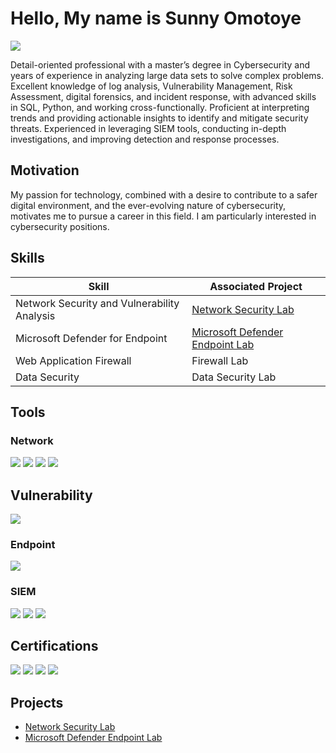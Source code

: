 # Hello, My name is Sunny Omotoye
<a href="https://www.linkedin.com/in/sunny-omotoye-01965818a/"><img src="https://img.shields.io/badge/-LinkedIn-0072b1?&style=for-the-badge&logo=linkedin&logoColor=white" /></a>

Detail-oriented professional with a master’s degree in Cybersecurity and years of experience in analyzing large data sets to solve complex problems. Excellent knowledge of log analysis, Vulnerability Management, Risk Assessment, digital forensics, and incident response, with advanced skills in SQL, Python, and working cross-functionally. Proficient at interpreting trends and providing actionable insights to identify and mitigate security threats. Experienced in leveraging SIEM tools, conducting in-depth investigations, and improving detection and response processes.

## Motivation

My passion for technology, combined with a desire to contribute to a safer digital environment, and the ever-evolving nature of cybersecurity, motivates me to pursue a career in this field. I am particularly interested in cybersecurity positions.

## Skills

| Skill                                         | Associated Project         |
|-----------------------------------------------|----------------------------|
| Network Security and Vulnerability Analysis   | <a href="https://github.com/SunnyJose/Network-Security-Test/tree/main">Network Security Lab</a>|
| Microsoft Defender for Endpoint|<a href="https://github.com/SunnyJose/Deployment-of-Microsoft-Defender-for-Endpoint-Lab/tree/main">Microsoft Defender Endpoint Lab</a>|
| Web Application Firewall         | Firewall Lab|
| Data Security     | Data Security Lab|


## Tools

### Network
<div>
    <img src="https://img.shields.io/badge/-Wireshark-1679A7?&style=for-the-badge&logo=Wireshark&logoColor=white" />
    <img src="https://img.shields.io/badge/-NMAP-4682B4?style=for-the-badge&logo=nmap&logoColor=white" />
    <img src="https://img.shields.io/badge/-Kali%20Linux-268BEE?&style=for-the-badge&logo=kalilinux&logoColor=white" />
    <img src="https://img.shields.io/badge/-Metasploit-2A2A2A?style=for-the-badge&logo=metasploit&logoColor=white" />
</div> 

##  Vulnerability
<div> 
   <img src="https://img.shields.io/badge/-Nessus-00C176?style=for-the-badge&logo=tenable&logoColor=white" />
</div>



### Endpoint
<div>
    <img src="https://img.shields.io/badge/-Microsoft_Defender_for_Endpoint-00A4EF?&style=for-the-badge&logo=Microsoft&logoColor=white" />
</div>

### SIEM
<div>
    <img src="https://img.shields.io/badge/-Microsoft_Sentinel-0078D4?&style=for-the-badge&logo=Microsoft&logoColor=white" />
    <img src="https://img.shields.io/badge/-Splunk-000000?&style=for-the-badge&logo=Splunk&logoColor=white" />
    <img src="https://img.shields.io/badge/-Microsoft%20365%20E5-0078D4?style=for-the-badge&logo=microsoft&logoColor=white" />
</div>

## Certifications
<div>
<img src="https://img.shields.io/badge/-CySA%2B-FF0000?&style=for-the-badge&logo=CompTIA&logoColor=white" />
<img src="https://img.shields.io/badge/-Security%2B-FF0000?&style=for-the-badge&logo=CompTIA&logoColor=white" />
<img src="https://img.shields.io/badge/-SC--200-0089D6?style=for-the-badge&logo=microsoft&logoColor=white" />
<img src="https://img.shields.io/badge/-Microsoft%20Azure%20AI-0089D6?style=for-the-badge&logo=microsoft-azure&logoColor=white" />
</div>

## Projects
- <a href="https://github.com/SunnyJose/Network-Security-Test/tree/main">Network Security Lab</a>
- <a href="https://github.com/SunnyJose/Deployment-of-Microsoft-Defender-for-Endpoint-Lab/tree/main">Microsoft Defender Endpoint Lab</a>

<!--
**SunnyJose/SunnyJose** is a ✨ _special_ ✨ repository because its `README.md` (this file) appears on your GitHub profile.

Here are some ideas to get you started:

- 🔭 I’m currently working on ...
- 🌱 I’m currently learning ...
- 👯 I’m looking to collaborate on ...
- 🤔 I’m looking for help with ...
- 💬 Ask me about ...
- 📫 How to reach me: ...
- 😄 Pronouns: ...
- ⚡ Fun fact: ...
-->
